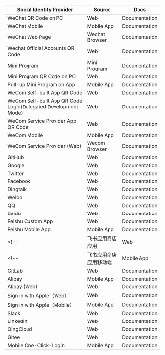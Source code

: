 | Social Identity Provider                                       | Source                 | Docs                                                                                                                 |
| -------------------------------------------------------------- | ---------------------- | -------------------------------------------------------------------------------------------------------------------- |
| WeChat QR Code on PC                                           | Web                    | <router-link to="/en/connections/wechat-pc/" target="_blank">Documentation</router-link>                             |
| WeChat Mobile                                                  | Mobile App             | <router-link to="/en/connections/wechat-mobile/" target="_blank">Documentation</router-link>                         |
| WeChat Web Page                                                | Wechat Browser         | <router-link to="/en/connections/wechat-mp/" target="_blank">Documentation</router-link>                             |
| Wechat Official Accounts QR Code                               | Web                    | <router-link to="/en/connections/wechatmp-qrcode/" target="_blank">Documentation</router-link>                       |
| Mini Program                                                   | Mini Program           | <router-link to="/en/connections/wechat-miniprogram/" target="_blank">Documentation</router-link>                    |
| Mini Program QR Code on PC                                     | Web                    | <router-link to="/en/connections/wechat-miniprogram-qrconnect/" target="_blank">Documentation</router-link>          |
| Pull-up Mini Program on App                                    | Mobile App             | <router-link to="/en/connections/wechat-miniprogram-applaunch/" target="_blank">Documentation</router-link>          |
| WeCom Self-built App QR Code                                   | Web                    | <router-link to="/en/connections/wechatwork-corp-qrconnect/" target="_blank">Documentation</router-link>             |
| WeCom Self-built App QR Code Login(Delegated Development Mode) | Web                    | <router-link to="/en/connections/wechatwork-agency-qrconnect/" target="_blank">Documentation</router-link>           |
| WeCom Service Provider App QR Code                             | Web                    | <router-link to="/en/connections/wechatwork-service-provider-qrconnect/" target="_blank">Documentation</router-link> |
| WeCom Mobile                                                   | Mobile App             | <router-link to="/en/connections/wechatwork-mobile/" target="_blank">Documentation</router-link>                     |
| WeCom Service Provider (Web)                                   | Wecom Browser          | <router-link to="/en/connections/wechatwork-service-provider-web/" target="_blank">Documentation</router-link>       |
| GitHub                                                         | Web                    | <router-link to="/en/connections/github/" target="_blank">Documentation</router-link>                                |
| Google                                                         | Web                    | <router-link to="/en/connections/google/" target="_blank">Documentation</router-link>                                |
| Twitter                                                        | Web                    | <router-link to="/en/connections/twitter/" target="_blank">Documentation</router-link>                               |
| Facebook                                                       | Web                    | <router-link to="/en/connections/facebook/" target="_blank">Documentation</router-link>                              |
| Dingtalk                                                       | Web                    | <router-link to="/en/connections/dingtalk/" target="_blank">Documentation</router-link>                              |
| Weibo                                                          | Web                    | <router-link to="/en/connections/weibo/" target="_blank">Documentation</router-link>                                 |
| QQ                                                             | Web                    | <router-link to="/en/connections/qq/" target="_blank">Documentation</router-link>                                    |
| Baidu                                                          | Web                    | <router-link to="/en/connections/baidu/" target="_blank">Documentation</router-link>                                 |
| Feishu Custom App                                              | Web                    | <router-link to="/en/connections/lark-internal/" target="_blank">Documentation</router-link>                         |
| Feishu Mobile App                                              | Mobile App             | <router-link to="/en/connections/lark-internal-mobile/" target="_blank">Documentation</router-link>                  |
| <!--                                                           | 飞书应用商店应用       | Web                                                                                                                  | <router-link to="/en/connections/lark-public/" target="_blank">Documentation</router-link> | --> |
| <!--                                                           | 飞书应用商店应用移动端 | Mobile App                                                                                                           | <router-link to="/en/connections/lark-public-mobile/" target="_blank">Documentation</router-link> | --> |
| GitLab                                                         | Web                    | <router-link to="/en/connections/gitlab/" target="_blank">Documentation</router-link>                                |
| Alipay                                                         | Mobile App             | <router-link to="/en/connections/alipay/" target="_blank">Documentation</router-link>                                |
| Alipay (Web)                                                   | Web                    | <router-link to="/en/connections/alipay-web/" target="_blank">Documentation</router-link>                            |
| Sign in with Apple（Web）                                      | Web                    | <router-link to="/en/connections/apple-web/" target="_blank">Documentation</router-link>                             |
| Sign in with Apple（Mobile）                                   | Mobile App             | <router-link to="/en/connections/apple/" target="_blank">Documentation</router-link>                                 |
| Slack                                                          | Web                    | <router-link to="/en/connections/slack/" target="_blank">Documentation</router-link>                                 |
| LinkedIn                                                       | Web                    | <router-link to="/en/connections/linkedin/" target="_blank">Documentation</router-link>                              |
| QingCloud                                                      | Web                    | <router-link to="/en/connections/qingcloud/" target="_blank">Documentation</router-link>                             |
| Gitee                                                          | Web                    | <router-link to="/en/connections/gitee/" target="_blank">Documentation</router-link>                                 |
| Mobile One-Click-Login                                         | Mobile App             | <router-link to="/en/guides/oneauth/" target="_blank">Documentation</router-link>                                    |
